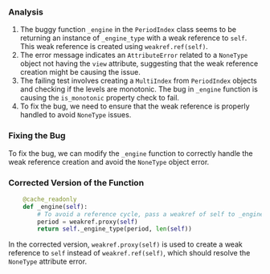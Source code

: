 ### Analysis
1. The buggy function `_engine` in the `PeriodIndex` class seems to be returning an instance of `_engine_type` with a weak reference to `self`. This weak reference is created using `weakref.ref(self)`.
2. The error message indicates an `AttributeError` related to a `NoneType` object not having the `view` attribute, suggesting that the weak reference creation might be causing the issue.
3. The failing test involves creating a `MultiIndex` from `PeriodIndex` objects and checking if the levels are monotonic. The bug in `_engine` function is causing the `is_monotonic` property check to fail.
4. To fix the bug, we need to ensure that the weak reference is properly handled to avoid `NoneType` issues.

### Fixing the Bug
To fix the bug, we can modify the `_engine` function to correctly handle the weak reference creation and avoid the `NoneType` object error.

### Corrected Version of the Function
```python
    @cache_readonly
    def _engine(self):
        # To avoid a reference cycle, pass a weakref of self to _engine_type.
        period = weakref.proxy(self)
        return self._engine_type(period, len(self))
```

In the corrected version, `weakref.proxy(self)` is used to create a weak reference to `self` instead of `weakref.ref(self)`, which should resolve the `NoneType` attribute error.